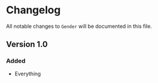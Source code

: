 # Changelog

All notable changes to `Gender` will be documented in this file.

## Version 1.0

### Added
- Everything
